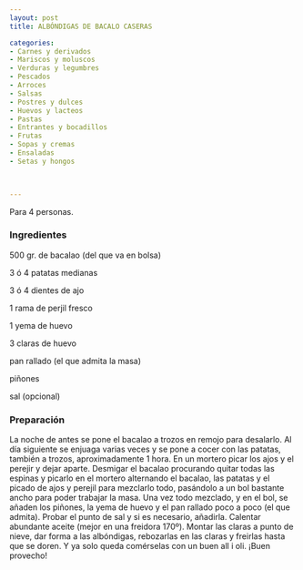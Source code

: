 ```yaml
---
layout: post
title: ALBÓNDIGAS DE BACALO CASERAS

categories:
- Carnes y derivados
- Mariscos y moluscos
- Verduras y legumbres
- Pescados
- Arroces
- Salsas
- Postres y dulces
- Huevos y lacteos
- Pastas
- Entrantes y bocadillos
- Frutas
- Sopas y cremas
- Ensaladas
- Setas y hongos
 


---
```


Para 4 personas.

<h3>Ingredientes</h3>

500 gr. de bacalao (del que va en bolsa)

3 ó 4 patatas medianas

3 ó 4 dientes de ajo

1 rama de perjil fresco

1 yema de huevo

3 claras de huevo

pan rallado (el que admita la masa)

piñones

sal (opcional)

<h3>Preparación</h3>

La noche de antes se pone el bacalao a trozos en remojo para desalarlo. Al día siguiente se enjuaga varias veces y se pone a cocer con las patatas, también a trozos, aproximadamente 1 hora. En un mortero picar los ajos y el perejir y dejar aparte. Desmigar el bacalao procurando quitar todas las espinas y picarlo en el mortero alternando el bacalao, las patatas y el picado de ajos y perejil para mezclarlo todo, pasándolo a un bol bastante ancho para poder trabajar la masa. Una vez todo mezclado, y en el bol, se añaden los piñones, la yema de huevo y el pan rallado poco a poco (el que admita). Probar el punto de sal y si es necesario, añadirla. Calentar abundante aceite (mejor en una freidora 170&ordm;). Montar las claras a punto de nieve, dar forma a las albóndigas, rebozarlas en las claras y freirlas hasta que se doren. Y ya solo queda comérselas con un buen all i oli. &iexcl;Buen provecho!

